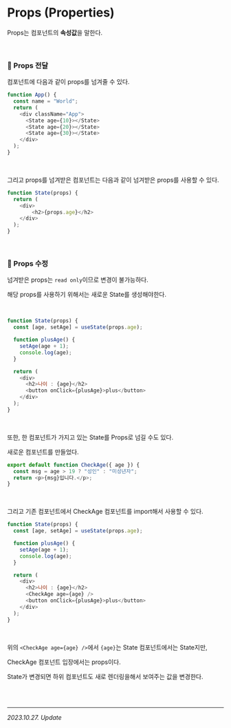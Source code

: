 # Props (Properties)

Props는 컴포넌트의 **속성값**을 말한다.

<br>

### 🔸 Props 전달

컴포넌트에 다음과 같이 props를 넘겨줄 수 있다.

```js
function App() {
  const name = "World";
  return (
    <div className="App">
      <State age={10}></State>
      <State age={20}></State>
      <State age={30}></State>
    </div>
  );
}
```

<br>

그리고 props를 넘겨받은 컴포넌트는 다음과 같이 넘겨받은 props를 사용할 수 있다.

```js
function State(props) {
  return (
    <div>
        <h2>{props.age}</h2>
    </div>
  );
}
```

<br>

### 🔸 Props 수정

넘겨받은 props는 `read only`이므로 변경이 불가능하다.

해당 props를 사용하기 위해서는 새로운 State를 생성해야한다.

<br>

```js
function State(props) {
  const [age, setAge] = useState(props.age);

  function plusAge() {
    setAge(age + 1);
    console.log(age);
  }

  return (
    <div>
      <h2>나이 : {age}</h2>
      <button onClick={plusAge}>plus</button>
    </div>
  );
}
```

<br>

또한, 한 컴포넌트가 가지고 있는 State를 Props로 넘길 수도 있다.

새로운 컴포넌트를 만들었다.

```js
export default function CheckAge({ age }) {
  const msg = age > 19 ? "성인" : "미성년자";
  return <p>{msg}입니다.</p>;
}
```

<br>

그리고 기존 컴포넌트에서 CheckAge 컴포넌트를 import해서 사용할 수 있다.

```js
function State(props) {
  const [age, setAge] = useState(props.age);

  function plusAge() {
    setAge(age + 1);
    console.log(age);
  }

  return (
    <div>
      <h2>나이 : {age}</h2>
      <CheckAge age={age} />
      <button onClick={plusAge}>plus</button>
    </div>
  );
}
```

<br>

위의 `<CheckAge age={age} />`에서 `{age}`는 State 컴포넌트에서는 State지만,  

CheckAge 컴포넌트 입장에서는 props이다.

State가 변경되면 하위 컴포넌트도 새로 렌더링을해서 보여주는 값을 변경한다.

<br><br>

---

_2023.10.27. Update_